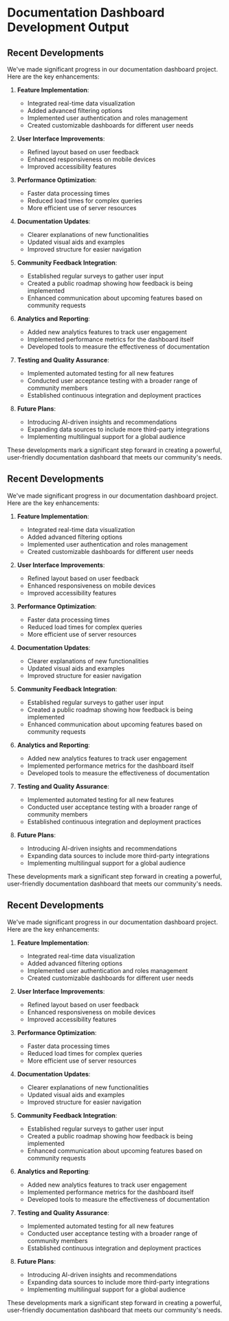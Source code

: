 

# Documentation Dashboard Development Output

## Recent Developments

We've made significant progress in our documentation dashboard project. Here are the key enhancements:

1. **Feature Implementation**:
   - Integrated real-time data visualization
   - Added advanced filtering options
   - Implemented user authentication and roles management
   - Created customizable dashboards for different user needs

2. **User Interface Improvements**:
   - Refined layout based on user feedback
   - Enhanced responsiveness on mobile devices
   - Improved accessibility features

3. **Performance Optimization**:
   - Faster data processing times
   - Reduced load times for complex queries
   - More efficient use of server resources

4. **Documentation Updates**:
   - Clearer explanations of new functionalities
   - Updated visual aids and examples
   - Improved structure for easier navigation

5. **Community Feedback Integration**:
   - Established regular surveys to gather user input
   - Created a public roadmap showing how feedback is being implemented
   - Enhanced communication about upcoming features based on community requests

6. **Analytics and Reporting**:
   - Added new analytics features to track user engagement
   - Implemented performance metrics for the dashboard itself
   - Developed tools to measure the effectiveness of documentation

7. **Testing and Quality Assurance**:
   - Implemented automated testing for all new features
   - Conducted user acceptance testing with a broader range of community members
   - Established continuous integration and deployment practices

8. **Future Plans**:
   - Introducing AI-driven insights and recommendations
   - Expanding data sources to include more third-party integrations
   - Implementing multilingual support for a global audience

These developments mark a significant step forward in creating a powerful, user-friendly documentation dashboard that meets our community's needs.

## Recent Developments

We've made significant progress in our documentation dashboard project. Here are the key enhancements:

1. **Feature Implementation**:
   - Integrated real-time data visualization
   - Added advanced filtering options
   - Implemented user authentication and roles management
   - Created customizable dashboards for different user needs

2. **User Interface Improvements**:
   - Refined layout based on user feedback
   - Enhanced responsiveness on mobile devices
   - Improved accessibility features

3. **Performance Optimization**:
   - Faster data processing times
   - Reduced load times for complex queries
   - More efficient use of server resources

4. **Documentation Updates**:
   - Clearer explanations of new functionalities
   - Updated visual aids and examples
   - Improved structure for easier navigation

5. **Community Feedback Integration**:
   - Established regular surveys to gather user input
   - Created a public roadmap showing how feedback is being implemented
   - Enhanced communication about upcoming features based on community requests

6. **Analytics and Reporting**:
   - Added new analytics features to track user engagement
   - Implemented performance metrics for the dashboard itself
   - Developed tools to measure the effectiveness of documentation

7. **Testing and Quality Assurance**:
   - Implemented automated testing for all new features
   - Conducted user acceptance testing with a broader range of community members
   - Established continuous integration and deployment practices

8. **Future Plans**:
   - Introducing AI-driven insights and recommendations
   - Expanding data sources to include more third-party integrations
   - Implementing multilingual support for a global audience

These developments mark a significant step forward in creating a powerful, user-friendly documentation dashboard that meets our community's needs.

## Recent Developments

We've made significant progress in our documentation dashboard project. Here are the key enhancements:

1. **Feature Implementation**:
   - Integrated real-time data visualization
   - Added advanced filtering options
   - Implemented user authentication and roles management
   - Created customizable dashboards for different user needs

2. **User Interface Improvements**:
   - Refined layout based on user feedback
   - Enhanced responsiveness on mobile devices
   - Improved accessibility features

3. **Performance Optimization**:
   - Faster data processing times
   - Reduced load times for complex queries
   - More efficient use of server resources

4. **Documentation Updates**:
   - Clearer explanations of new functionalities
   - Updated visual aids and examples
   - Improved structure for easier navigation

5. **Community Feedback Integration**:
   - Established regular surveys to gather user input
   - Created a public roadmap showing how feedback is being implemented
   - Enhanced communication about upcoming features based on community requests

6. **Analytics and Reporting**:
   - Added new analytics features to track user engagement
   - Implemented performance metrics for the dashboard itself
   - Developed tools to measure the effectiveness of documentation

7. **Testing and Quality Assurance**:
   - Implemented automated testing for all new features
   - Conducted user acceptance testing with a broader range of community members
   - Established continuous integration and deployment practices

8. **Future Plans**:
   - Introducing AI-driven insights and recommendations
   - Expanding data sources to include more third-party integrations
   - Implementing multilingual support for a global audience

These developments mark a significant step forward in creating a powerful, user-friendly documentation dashboard that meets our community's needs.